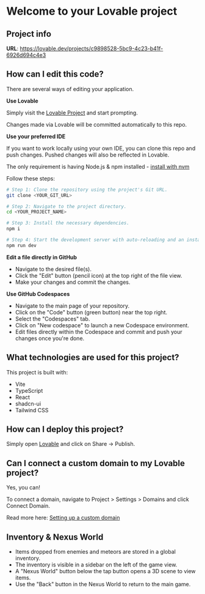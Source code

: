 # Welcome to your Lovable project

## Project info

**URL**: https://lovable.dev/projects/c9898528-5bc9-4c23-b41f-6926d694c4e3

## How can I edit this code?

There are several ways of editing your application.

**Use Lovable**

Simply visit the [Lovable Project](https://lovable.dev/projects/c9898528-5bc9-4c23-b41f-6926d694c4e3) and start prompting.

Changes made via Lovable will be committed automatically to this repo.

**Use your preferred IDE**

If you want to work locally using your own IDE, you can clone this repo and push changes. Pushed changes will also be reflected in Lovable.

The only requirement is having Node.js & npm installed - [install with nvm](https://github.com/nvm-sh/nvm#installing-and-updating)

Follow these steps:

```sh
# Step 1: Clone the repository using the project's Git URL.
git clone <YOUR_GIT_URL>

# Step 2: Navigate to the project directory.
cd <YOUR_PROJECT_NAME>

# Step 3: Install the necessary dependencies.
npm i

# Step 4: Start the development server with auto-reloading and an instant preview.
npm run dev
```

**Edit a file directly in GitHub**

- Navigate to the desired file(s).
- Click the "Edit" button (pencil icon) at the top right of the file view.
- Make your changes and commit the changes.

**Use GitHub Codespaces**

- Navigate to the main page of your repository.
- Click on the "Code" button (green button) near the top right.
- Select the "Codespaces" tab.
- Click on "New codespace" to launch a new Codespace environment.
- Edit files directly within the Codespace and commit and push your changes once you're done.

## What technologies are used for this project?

This project is built with:

- Vite
- TypeScript
- React
- shadcn-ui
- Tailwind CSS

## How can I deploy this project?

Simply open [Lovable](https://lovable.dev/projects/c9898528-5bc9-4c23-b41f-6926d694c4e3) and click on Share -> Publish.

## Can I connect a custom domain to my Lovable project?

Yes, you can!

To connect a domain, navigate to Project > Settings > Domains and click Connect Domain.

Read more here: [Setting up a custom domain](https://docs.lovable.dev/tips-tricks/custom-domain#step-by-step-guide)

## Inventory & Nexus World

- Items dropped from enemies and meteors are stored in a global inventory.
- The inventory is visible in a sidebar on the left of the game view.
- A "Nexus World" button below the tap button opens a 3D scene to view items.
- Use the "Back" button in the Nexus World to return to the main game.
